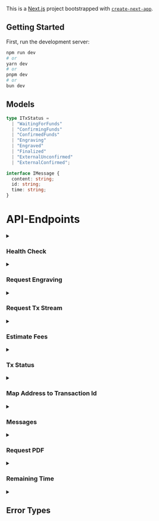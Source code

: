 This is a [Next.js](https://nextjs.org/) project bootstrapped with [`create-next-app`](https://github.com/vercel/next.js/tree/canary/packages/create-next-app).

## Getting Started

First, run the development server:

```bash
npm run dev
# or
yarn dev
# or
pnpm dev
# or
bun dev
```

## Models
```ts
type ITxStatus =
  | "WaitingForFunds"
  | "ConfirmingFunds"
  | "ConfirmedFunds"
  | "Engraving"
  | "Engraved"
  | "Finalized"
  | "ExternalUnconfirmed"
  | "ExternalConfirmed";

interface IMessage {
  content: string;
  id: string;
  time: string;
}
```

# API-Endpoints

<details>
  <summary><h3>Health Check</h3></summary>

`[get] api/healthcheck`

**Response**

```ts
{
    message: string,
    status: string
}
```

</details>

<details>
  <summary><h3>Request Engraving</h3></summary>

`[post] api/request-engraving`
**Request Body**

```ts
{
    chain: "btc",
    message: string,
    is_file: boolean,
    is_encrypted: boolean,
    password: string | null,
    is_public: boolean
}
```

**Response**

```ts
{
    address: string,
    fees: number
}
```

</details>

<details>
  <summary><h3>Request Tx Stream</h3></summary>

`[get] api/tx-stream/:id`
**Path**

```ts
{
  id: string;
}
```

**Response**

```ts
interface Response {
  data: ITxStatus | string, // string in case its a error - ITxStatus if status = 'keep-alive'
  status: 'keep-alive' | 'error' | 'close' // TODO: I am not sure if error really exists - needs to be checked
}
const stream = new EventSource(`${baseUrl}/api/tx-stream/${id}`);
```

</details>

<details>
  <summary><h3>Estimate Fees</h3></summary>

`[get] api/estimate-fees`
**Body**

```ts
{
  msg_length: number;
}
```

**Response**

```ts
{
  fee: number;
}
```

</details>

<details>
  <summary><h3>Tx Status</h3></summary>

`[get] api/tx-status/:id`
**Path**

```ts
{
  id: string;
}
```

### Response

```ts

type Response = {
  status: ITxStatus;
};
```

</details>

<details>
  <summary><h3>Map Address to Transaction Id</h3></summary>

`[get] api/addr-to-txId/:address`
**Path**

```ts
{
  address: string;
}
```

### Response

```ts

type Response = {
  tx_id: string;
};
```

</details>

<details>
  <summary><h3>Messages</h3></summary>

`[get] api/get-messages?after_uuid=&items=`
**Query**

```ts
{
    after_uuid: string,
    items: number
}
```

**Response**

```ts

interface Response {
  messages: IMessage[];
}
```

</details>

<details>
  <summary><h3>Request PDF</h3></summary>

`[get] api/request-engraving-cert/:id`
**Path**

```ts
{
  id: string;
}
```

**Response**

```binary
    Binary PDF
```

</details>

<details>
  <summary><h3>Remaining Time</h3></summary>

`[get] api/remaining-time/:id`
**Path**

```ts
id: string;
```

**Response**

```ts
{
    // Negative number means the tx has been dropped and is invalid but is still being kept in the DB
    "remaining-time": number
}
```

</details>

<details>
  <summary><h2>Error Types</h2></summary>

```ts
//This is a global error. It will always follow this pattern in case of error events
type IErrorType =
  | "LOGIN_FAIL"
  | "NO_AUTH"
  | "ENTITY_NOT_FOUND"
  | "API_REQUEST_INVALID"
  | "API_REQUEST_METHOD_UNKNOWN"
  | "API_PARAMS_INVALID"
  | "SERVICE_ERROR";

interface Response {
  type: IErrorType;
  detail?: string;
}
```

</details>
